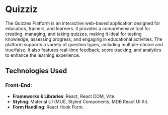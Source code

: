 # Quizziz

The Quizzes Platform is an interactive web-based application designed for educators, trainers, and learners. It provides a comprehensive tool for creating, managing, and taking quizzes, making it ideal for testing knowledge, assessing progress, and engaging in educational activities. The platform supports a variety of question types, including multiple-choice and true/false. It also features real-time feedback, score tracking, and analytics to enhance the learning experience.

## Technologies Used

### Front-End:

- **Frameworks & Libraries**: React, React DOM, Vite.
- **Styling**: Material UI (MUI), Styled Components, MDB React UI Kit.
- **Form Handling**: React Hook Form.
